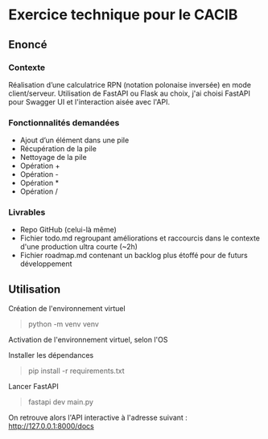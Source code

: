 # Exercice technique pour le CACIB
## Enoncé
### Contexte
Réalisation d’une calculatrice RPN (notation polonaise inversée) en mode client/serveur. Utilisation de FastAPI ou Flask au choix, j'ai choisi FastAPI pour Swagger UI et l'interaction aisée avec l'API.
### Fonctionnalités demandées
- Ajout d’un élément dans une pile
- Récupération de la pile
- Nettoyage de la pile
- Opération +
- Opération -
- Opération *
- Opération /
### Livrables
- Repo GitHub (celui-là même)
- Fichier todo.md regroupant améliorations et raccourcis dans le contexte d'une production ultra courte (~2h)
- Fichier roadmap.md contenant un backlog plus étoffé pour de futurs développement
## Utilisation
Création de l'environnement virtuel
> python -m venv venv

Activation de l'environnement virtuel, selon l'OS

Installer les dépendances 
> pip install -r requirements.txt

Lancer FastAPI
> fastapi dev main.py

On retrouve alors l'API interactive à l'adresse suivant : http://127.0.0.1:8000/docs
